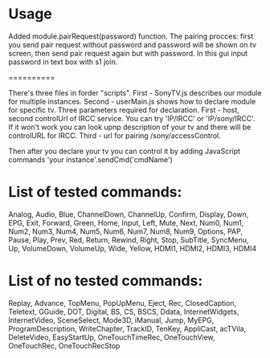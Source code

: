 Usage
=========

Added module.pairRequest(password) function. The pairing procces: first you send pair request without password and password will be shown on tv screen, then send pair request again but with password. In this gui input password in text box with s1 join.

==========

There's three files in forder "scripts".
First - SonyTV.js describes our module for multiple instances.
Second - userMain.js shows how to declare module for specific tv.
Three parameters required for declaration. First - host, second controlUrl of IRCC service. You can try 'IP/IRCC' or 'IP/sony/IRCC'. If it won't work you can look upnp description of your tv and there will be controlURL for IRCC. Third - url for pairing /sony/accessControl. 

Then after you declare your tv you can control it by adding JavaScript commands 'your instance'.sendCmd('cmdName')

List of tested commands:
=========

 Analog,
 Audio,
 Blue,
 ChannelDown,
 ChannelUp,
 Confirm,
 Display,
 Down,
 EPG,
 Exit,
 Forward,
 Green,
 Home,
 Input,
 Left,
 Mute,
 Next,
 Num0,
 Num1,
 Num2,
 Num3,
 Num4,
 Num5,
 Num6,
 Num7,
 Num8,
 Num9,
 Options,
 PAP,
 Pause,
 Play,
 Prev,
 Red,
 Return,
 Rewind,
 Right,
 Stop,
 SubTitle,
 SyncMenu,
 Up,
 VolumeDown,
 VolumeUp,
 Wide,
 Yellow,
 HDMI1,
 HDMI2,
 HDMI3,
 HDMI4

List of no tested commands:
=========
Replay,
Advance,
TopMenu,
PopUpMenu,
Eject,
Rec,
ClosedCaption,
Teletext,
GGuide,
DOT,
Digital,
BS,
CS,
BSCS,
Ddata,
InternetWidgets,
InternetVideo,
SceneSelect,
Mode3D,
iManual,
Jump,
MyEPG,
ProgramDescription,
WriteChapter,
TrackID,
TenKey,
AppliCast,
acTVila,
DeleteVideo,
EasyStartUp,
OneTouchTimeRec,
OneTouchView,
OneTouchRec,
OneTouchRecStop
